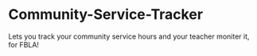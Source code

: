 # Community-Service-Tracker
Lets you track your community service hours and your teacher moniter it, for FBLA!
